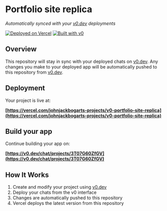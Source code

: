 # Portfolio site replica

*Automatically synced with your [v0.dev](https://v0.dev) deployments*

[![Deployed on Vercel](https://img.shields.io/badge/Deployed%20on-Vercel-black?style=for-the-badge&logo=vercel)](https://vercel.com/johnjackbogarts-projects/v0-portfolio-site-replica)
[![Built with v0](https://img.shields.io/badge/Built%20with-v0.dev-black?style=for-the-badge)](https://v0.dev/chat/projects/3T07G60ZfGV)

## Overview

This repository will stay in sync with your deployed chats on [v0.dev](https://v0.dev).
Any changes you make to your deployed app will be automatically pushed to this repository from [v0.dev](https://v0.dev).

## Deployment

Your project is live at:

**[https://vercel.com/johnjackbogarts-projects/v0-portfolio-site-replica](https://vercel.com/johnjackbogarts-projects/v0-portfolio-site-replica)**

## Build your app

Continue building your app on:

**[https://v0.dev/chat/projects/3T07G60ZfGV](https://v0.dev/chat/projects/3T07G60ZfGV)**

## How It Works

1. Create and modify your project using [v0.dev](https://v0.dev)
2. Deploy your chats from the v0 interface
3. Changes are automatically pushed to this repository
4. Vercel deploys the latest version from this repository
